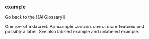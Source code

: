 ### example

Go back to the [[AI Glossary]]


One row of a dataset. An example contains one or more features and possibly a label. See also labeled example and unlabeled example.

